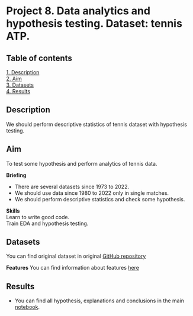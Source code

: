 # Project 8. Data analytics and hypothesis testing. Dataset: tennis ATP.

## Table of contents
[1. Description](https://github.com/ekaterinatao/Tutorial_projects/tree/main/project_8#description)   
[2. Aim](https://github.com/ekaterinatao/Tutorial_projects/tree/main/project_8#aim)  
[3. Datasets](https://github.com/ekaterinatao/Tutorial_projects/tree/main/project_8#datasets)  
[4. Results](https://github.com/ekaterinatao/Tutorial_projects/tree/main/project_8#results)  

## Description
We should perform descriptive statistics of tennis dataset with hypothesis testing.  

## Aim
To test some hypothesis and perform analytics of tennis data.  

**Briefing**  
- There are several datasets since 1973 to 2022.
- We should use data since 1980 to 2022 only in single matches.
- We should perform descriptive statistics and check some hypothesis. 

**Skills**  
Learn to write good code.  
Train EDA and hypothesis testing.  

## Datasets
You can find original dataset in original [GitHub repository](https://github.com/JeffSackmann/tennis_atp)   

**Features**
You can find information about features [here](https://github.com/JeffSackmann/tennis_atp/blob/master/matches_data_dictionary.txt)   

## Results
- You can find all hypothesis, explanations and conclusions in the main [notebook](https://github.com/ekaterinatao/Tutorial_projects/blob/main/project_8/HW8_Tao_Ekaterina.ipynb).